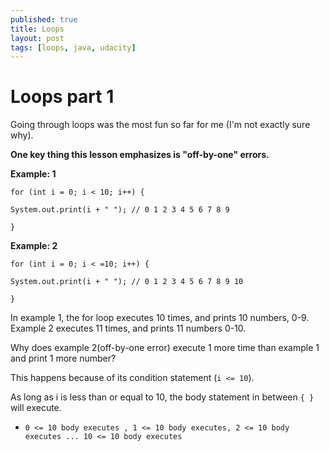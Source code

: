```yaml
---
published: true
title: Loops
layout: post
tags: [loops, java, udacity]
---
```

<h1>Loops part 1</h1>

Going through loops was the most fun so far for me (I'm not exactly sure why).

**One key thing this lesson emphasizes is "off-by-one" errors.**

**Example: 1**

`
for (int i = 0; i < 10; i++) {
`

`System.out.print(i + " "); // 0 1 2 3 4 5 6 7 8 9`

`}`

**Example: 2**

`
for (int i = 0; i < =10; i++) {
`

`System.out.print(i + " "); // 0 1 2 3 4 5 6 7 8 9 10`

`}`

In example 1, the for loop executes 10 times, and prints 10 numbers, 0-9. Example 2 executes 11 times, and prints 11 numbers 0-10.

Why does example 2(off-by-one error) execute 1 more time than example 1 and print 1 more number?

This happens because of its condition statement (`i <= 10`).

As long as i is less than or equal to 10, the body statement in between `{ }` will execute.

- `0 <= 10 body executes , 1 <= 10 body executes, 2 <= 10 body executes ... 10 <= 10 body executes`